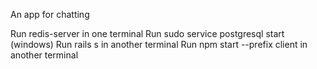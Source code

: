 An app for chatting

Run redis-server in one terminal
Run sudo service postgresql start (windows)
Run rails s in another terminal
Run npm start --prefix client in another terminal
